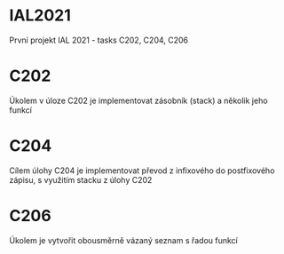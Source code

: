 # IAL2021
První projekt IAL 2021 - tasks C202, C204, C206

# C202
Úkolem v úloze C202 je implementovat zásobník (stack) a několik jeho funkcí
# C204
Cílem úlohy C204 je implementovat převod z infixového do postfixového zápisu, s využitím stacku z úlohy C202
# C206
Úkolem je vytvořit obousměrně vázaný seznam s řadou funkcí

